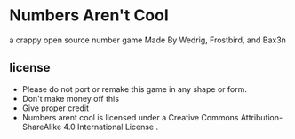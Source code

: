 # Numbers Aren't Cool
a crappy open source number game
Made By Wedrig, Frostbird, and Bax3n

## license
* Please do not port or remake this game in any shape or form.
* Don't make money off this
* Give proper credit
* Numbers arent cool is licensed under a Creative Commons Attribution-ShareAlike 4.0 International License .
